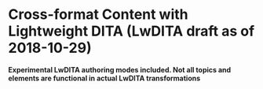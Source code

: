 # Cross-format Content with Lightweight DITA (LwDITA draft as of 2018-10-29)


**Experimental LwDITA authoring modes included. Not all topics and elements are functional in actual LwDITA transformations**
